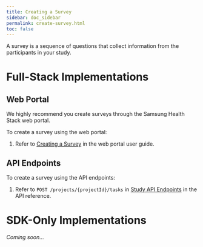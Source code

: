```yaml
---
title: Creating a Survey
sidebar: doc_sidebar
permalink: create-survey.html
toc: false
---
```


A survey is a sequence of questions that collect information from the participants in your study.

# Full-Stack Implementations

## Web Portal

We highly recommend you create surveys through the Samsung Health Stack web portal.

To create a survey using the web portal:

1. Refer to [Creating a Survey](../../portal-guide/content-creation/creating-a-survey.md) in the web portal user guide.

## API Endpoints

To create a survey using the API endpoints:

1. Refer to `POST /projects/{projectId}/tasks` in [Study API Endpoints](../../api-reference/study-api-endpoints.md) in the API reference.

# SDK-Only Implementations

<!-- ## Backend Facade -->
*Coming soon...*

